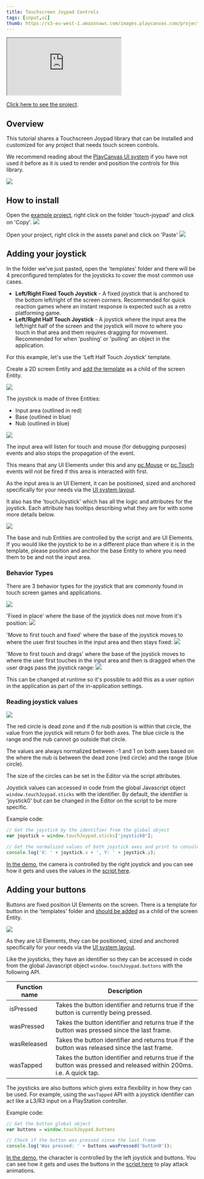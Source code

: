 ```yaml
---
title: Touchscreen Joypad Controls
tags: [input,ui]
thumb: https://s3-eu-west-1.amazonaws.com/images.playcanvas.com/projects/12/1007506/2F5E56-image-75.jpg
---
```


<iframe loading="lazy" src="https://playcanv.as/p/kvE0iJWc/" title="Touchscreen Joypad Controls"></iframe>

[Click here to see the project][project-link].

## Overview

This tutorial shares a Touchscreen Joypad library that can be installed and customized for any project that needs touch screen controls.

We recommend reading about the [PlayCanvas UI system][playcanvas-ui] if you have not used it before as it is used to render and position the controls for this library.

![][preview]

## How to install

Open the [example project][project-link], right click on the folder 'touch-joypad' and click on 'Copy'.
![][copy-folder]

Open your project, right click in the assets panel and click on 'Paste'
![][paste-folder]

## Adding your joystick

In the folder we've just pasted, open the 'templates' folder and there will be 4 preconfigured templates for the joysticks to cover the most common use cases.

* **Left/Right Fixed Touch Joystick** - A fixed joystick that is anchored to the bottom left/right of the screen corners. Recommended for quick reaction games where an instant response is expected such as a retro platforming game.
* **Left/Right Half Touch Joystick** - A joystick where the input area the left/right half of the screen and the joystick will move to where you touch in that area and them requires dragging for movement. Recommended for when 'pushing' or 'pulling' an object in the application.

For this example, let's use the 'Left Half Touch Joystick' template.

Create a 2D screen Entity and [add the template][add-template-docs] as a child of the screen Entity.

![][adding-left-half-joystick]

The joystick is made of three Entities:

- Input area (outlined in red)
- Base (outlined in blue)
- Nub (outlined in blue)

![][joystick-layout]

The input area will listen for touch and mouse (for debugging purposes) events and also stops the propagation of the event.

This means that any UI Elements under this and any [pc.Mouse][pc-app-mouse-api] or [pc.Touch][pc-app-touch-api] events will not be fired if this area is interacted with first.

As the input area is an UI Element, it can be positioned, sized and anchored specifically for your needs via the [UI system layout][elements-manual].

It also has the 'touchJoystick' which has all the logic and attributes for the joystick. Each attribute has tooltips describing what they are for with some more details below.

![][joystick-script-attributes]

The base and nub Entities are controlled by the script and are UI Elements. If you would like the joystick to be in a different place than where it is in the template, please position and anchor the base Entity to where you need them to be and not the input area.

### Behavior Types

There are 3 behavior types for the joystick that are commonly found in touch screen games and applications.

![][joystick-type]

'Fixed in place' where the base of the joystick does not move from it's position:
![][joystick-fixed]

'Move to first touch and fixed' where the base of the joystick moves to where the user first touches in the input area and then stays fixed:
![][joystick-relative-fixed]

'Move to first touch and drags' where the base of the joystick moves to where the user first touches in the input area and then is dragged when the user drags pass the joystick range:
![][joystick-relative-drag]

This can be changed at runtime so it's possible to add this as a user option in the application as part of the in-application settings.

### Reading joystick values

![][joystick-deadzone-range]

The red circle is dead zone and if the nub position is within that circle, the value from the joystick will return 0 for both axes. The blue circle is the range and the nub cannot go outside that circle.

The values are always normalized between -1 and 1 on both axes based on the where the nub is between the dead zone (red circle) and the range (blue circle).

The size of the circles can be set in the Editor via the script attributes.

Joystick values can accessed in code from the global Javascript object `window.touchJoypad.sticks` with the identifier. By default, the identifier is 'joystick0' but can be changed in the Editor on the script to be more specific.

Example code:

```javascript
// Get the joystick by the identifier from the global object
var joystick = window.touchJoypad.sticks['joystick0'];

// Get the normalized values of both joystick axes and print to console
console.log('X: ' + joystick.x + ', Y: ' + joystick.y);
```

[In the demo][project-link], the camera is controlled by the right joystick and you can see how it gets and uses the values in the [script here][orbit-camera-joypad-input-script].


## Adding your buttons

Buttons are fixed position UI Elements on the screen. There is a template for button in the 'templates' folder and [should be added][add-template-docs] as a child of the screen Entity.

![][adding-button]

As they are UI Elements, they can be positioned, sized and anchored specifically for your needs via the [UI system layout][elements-manual].

Like the joysticks, they have an identifier so they can be accessed in code from the global Javascript object `window.touchJoypad.buttons` with the following API.

| Function name | Description |
|---------------|-------------|
| isPressed     | Takes the button identifier and returns true if the button is currently being pressed. |
| wasPressed    | Takes the button identifier and returns true if the button was pressed since the last frame.
| wasReleased   | Takes the button identifier and returns true if the button was released since the last frame. |
| wasTapped     | Takes the button identifier and returns true if the button was pressed and released within 200ms. i.e. A quick tap. |

The joysticks are also buttons which gives extra flexibility in how they can be used. For example, using the `wasTapped` API with a joystick identifier can act like a L3/R3 input on a PlayStation controller.

Example code:

```javascript
// Get the button global object
var buttons = window.touchJoypad.buttons

// Check if the button was pressed since the last frame
console.log('Was pressed: ' + buttons.wasPressed('button0'));
```

[In the demo][project-link], the character is controlled by the left joystick and buttons. You can see how it gets and uses the buttons in the [script here][player-controller-script] to play attack animations.


[project-link]: https://playcanvas.com/project/1007506/overview/touchscreen-joypad-controls
[playcanvas-ui]: /user-manual/user-interface/
[copy-folder]: /images/tutorials/touchscreen-joypad-controls/copy-folder.gif
[paste-folder]: /images/tutorials/touchscreen-joypad-controls/paste-folder.gif
[preview]: /images/tutorials/touchscreen-joypad-controls/preview.gif
[add-template-docs]: /user-manual/templates/#adding-templates-in-your-scene
[adding-left-half-joystick]: /images/tutorials/touchscreen-joypad-controls/adding-left-half-joystick.gif
[adding-button]: /images/tutorials/touchscreen-joypad-controls/adding-button.gif
[joystick-layout]: /images/tutorials/touchscreen-joypad-controls/joystick-layout.png
[pc-app-mouse-api]: /api/pc.Mouse.html
[pc-app-touch-api]: /api/pc.Touch.html
[elements-manual]: /user-manual/user-interface/elements/
[joystick-script-attributes]: /images/tutorials/touchscreen-joypad-controls/joystick-script-attributes.gif
[joystick-fixed]: /images/tutorials/touchscreen-joypad-controls/joystick-fixed.gif
[joystick-relative-fixed]: /images/tutorials/touchscreen-joypad-controls/joystick-relative-fixed.gif
[joystick-relative-drag]: /images/tutorials/touchscreen-joypad-controls/joystick-relative-drag.gif
[joystick-type]: /images/tutorials/touchscreen-joypad-controls/joystick-type.png
[joystick-deadzone-range]: /images/tutorials/touchscreen-joypad-controls/joystick-deadzone-range.png
[orbit-camera-joypad-input-script]: https://playcanvas.com/editor/code/1007506?tabs=111433673
[player-controller-script]: https://playcanvas.com/editor/code/1007506?tabs=111432679